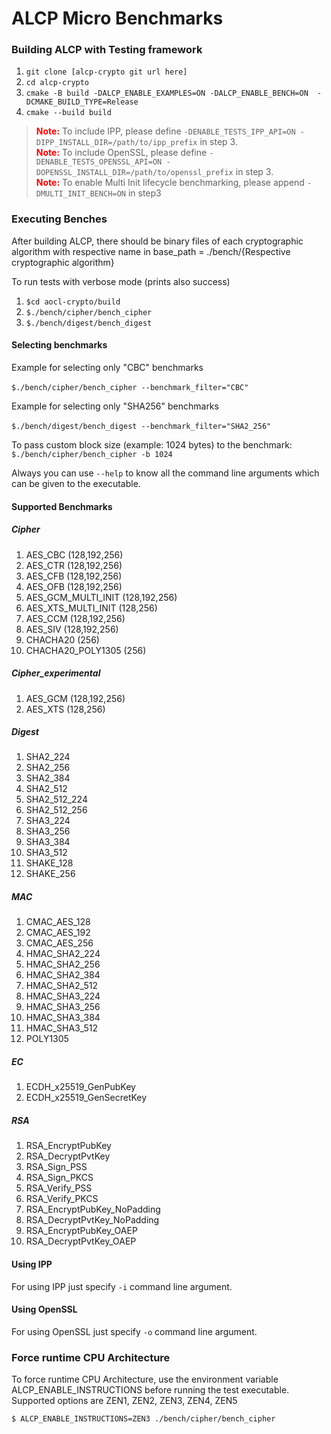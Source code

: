 # ALCP Micro Benchmarks 

### Building ALCP with Testing framework

1. `git clone [alcp-crypto git url here]`
2. `cd alcp-crypto`
3. `cmake -B build -DALCP_ENABLE_EXAMPLES=ON -DALCP_ENABLE_BENCH=ON  -DCMAKE_BUILD_TYPE=Release`
4. `cmake --build build`

> <span style="color:red">__Note:__</span> To include IPP, please define `-DENABLE_TESTS_IPP_API=ON -DIPP_INSTALL_DIR=/path/to/ipp_prefix` in step 3. <br>
> <span style="color:red"> __Note:__</span> To include OpenSSL, please define `-DENABLE_TESTS_OPENSSL_API=ON -DOPENSSL_INSTALL_DIR=/path/to/openssl_prefix` in step 3.<br>
> <span style="color:red">__Note:__</span> To enable Multi Init lifecycle benchmarking, please append `-DMULTI_INIT_BENCH=ON` in step3<br>


<a name = "Executing_Benches"></a>

### Executing Benches

After building ALCP, there should be binary files of each cryptographic algorithm with respective name in base_path = ./bench/{Respective cryptographic algorithm}

To run tests with verbose mode (prints also success)

1. `$cd aocl-crypto/build`
2. `$./bench/cipher/bench_cipher`
3. `$./bench/digest/bench_digest`

#### Selecting benchmarks

Example for selecting only "CBC" benchmarks

​	`$./bench/cipher/bench_cipher --benchmark_filter="CBC"`

Example for selecting only "SHA256" benchmarks

​	`$./bench/digest/bench_digest --benchmark_filter="SHA2_256"`

To pass custom block size (example: 1024 bytes) to the benchmark:
   `$./bench/cipher/bench_cipher -b 1024`

Always you can use `--help` to know all the command line arguments which can be given to the executable.

#### Supported Benchmarks

##### Cipher

1. AES_CBC             (128,192,256)
2. AES_CTR             (128,192,256)
3. AES_CFB             (128,192,256)
4. AES_OFB             (128,192,256)
5. AES_GCM_MULTI_INIT  (128,192,256)
6. AES_XTS_MULTI_INIT  (128,256)
7. AES_CCM             (128,192,256)
8. AES_SIV             (128,192,256)
9. CHACHA20            (256)
10. CHACHA20_POLY1305  (256)

##### Cipher_experimental

1. AES_GCM (128,192,256)
2. AES_XTS (128,256)

##### Digest

1.  SHA2_224
2.  SHA2_256
3.  SHA2_384
4.  SHA2_512
5.  SHA2_512_224
6.  SHA2_512_256
7.  SHA3_224
8.  SHA3_256
9.  SHA3_384
10. SHA3_512
11. SHAKE_128
12. SHAKE_256

##### MAC

1.  CMAC_AES_128
2.  CMAC_AES_192
3.  CMAC_AES_256
4.  HMAC_SHA2_224
5.  HMAC_SHA2_256
6.  HMAC_SHA2_384
7.  HMAC_SHA2_512
8.  HMAC_SHA3_224
9.  HMAC_SHA3_256
10. HMAC_SHA3_384
11. HMAC_SHA3_512
12. POLY1305

##### EC

1. ECDH_x25519_GenPubKey
2. ECDH_x25519_GenSecretKey

##### RSA

1. RSA_EncryptPubKey
2. RSA_DecryptPvtKey
3. RSA_Sign_PSS
4. RSA_Sign_PKCS
5. RSA_Verify_PSS
6. RSA_Verify_PKCS
7. RSA_EncryptPubKey_NoPadding
8. RSA_DecryptPvtKey_NoPadding
9. RSA_EncryptPubKey_OAEP
10. RSA_DecryptPvtKey_OAEP

#### Using IPP

For using IPP just specify `-i` command line argument.

#### Using OpenSSL

For using OpenSSL just specify `-o` command line argument.

### Force runtime CPU Architecture
To force runtime CPU Architecture, use the environment variable ALCP_ENABLE_INSTRUCTIONS before running the test executable.
Supported options are ZEN1, ZEN2, ZEN3, ZEN4, ZEN5
```sh
$ ALCP_ENABLE_INSTRUCTIONS=ZEN3 ./bench/cipher/bench_cipher
```
